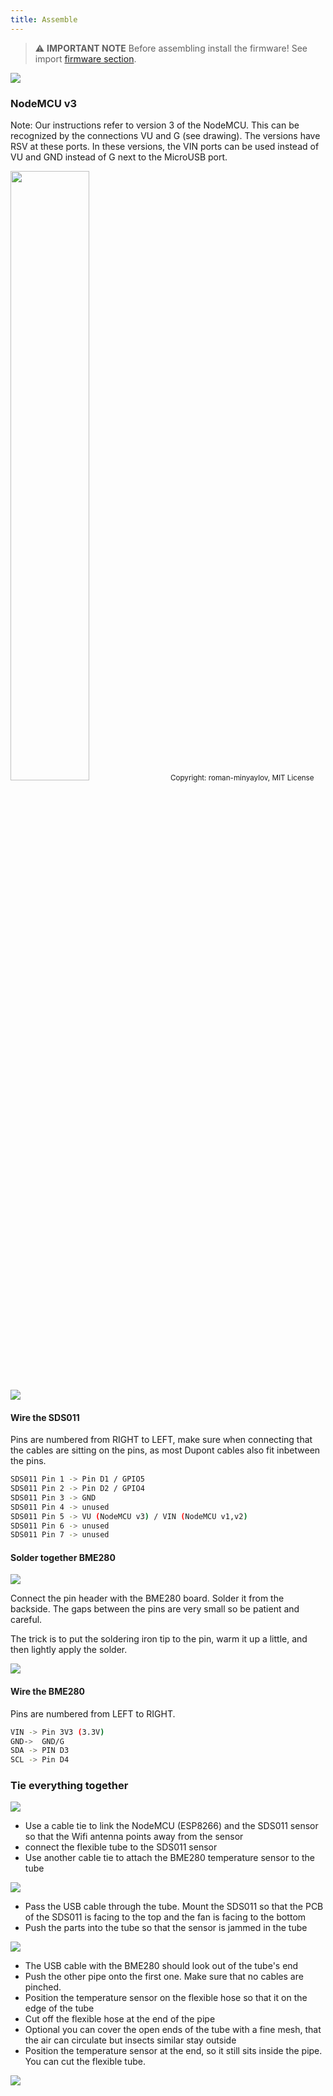 ```yaml
---
title: Assemble
---
```


> ⚠️ **IMPORTANT NOTE**
Before assembling install the firmware!
See import [firmware section](docs#Install_the_firmware).

<img src="../docs/particulate-matter-air-quality-sensor-kit.jpeg"/>


### NodeMCU v3
Note: Our instructions refer to version 3 of the NodeMCU. This can be recognized by the connections VU and G (see drawing). The versions have RSV at these ports. In these versions, the VIN ports can be used instead of VU and GND instead of G next to the MicroUSB port.

<img src="../docs/airrohr-wiring-sds011-bme280.jpg" style="width:50%;"/>
<small>Copyright: roman-minyaylov, MIT License</small>



<img src="../docs/nodemcu-v3-bme280.jpeg"/>


#### Wire the SDS011
Pins are numbered from RIGHT to LEFT, make sure when connecting that the cables are sitting on the pins, as most Dupont cables also fit inbetween the pins.
```bash
SDS011 Pin 1 -> Pin D1 / GPIO5
SDS011 Pin 2 -> Pin D2 / GPIO4
SDS011 Pin 3 -> GND
SDS011 Pin 4 -> unused
SDS011 Pin 5 -> VU (NodeMCU v3) / VIN (NodeMCU v1,v2)
SDS011 Pin 6 -> unused
SDS011 Pin 7 -> unused
```

#### Solder together BME280
<img src="../docs/solder-a-bme-280.jpeg"/>

Connect the pin header with the BME280 board. Solder it from the backside. The gaps between the pins are very small so be patient and careful.  

The trick is to put the soldering iron tip to the pin, warm it up a little, and then lightly apply the solder.  

<img src="../docs/solder-bme-280.jpeg"/>


#### Wire the BME280
Pins are numbered from LEFT to RIGHT.
```bash
VIN -> Pin 3V3 (3.3V)
GND->  GND/G
SDA -> PIN D3
SCL -> Pin D4
```

### Tie everything together
<img src="../docs/tie-air-quality-sensor- together.jpeg"/>

* Use a cable tie to link the NodeMCU (ESP8266) and the SDS011 sensor so that the Wifi antenna points away from the sensor
* connect the flexible tube to the SDS011 sensor
* Use another cable tie to attach the BME280 temperature sensor to the tube

<img src="../docs/bme280-tied-to-tube.jpeg"/>

* Pass the USB cable through the tube. Mount the SDS011 so that the PCB of the SDS011 is facing to the top and the fan is facing to the bottom
* Push the parts into the tube so that the sensor is jammed in the tube

<img src="../docs/sds011-jammed-into-tube.jpeg"/>

* The USB cable with the BME280 should look out of the tube's end
* Push the other pipe onto the first one. Make sure that no cables are pinched.
* Position the temperature sensor on the flexible hose so that it on the edge of the tube
* Cut off the flexible hose at the end of the pipe
* Optional you can cover the open ends of the tube with a fine mesh, that the air can circulate but insects similar stay outside
* Position the temperature sensor at the end, so it still sits inside the pipe. You can cut the flexible tube.
 
<img src="../docs/position-bme280.jpeg"/>
